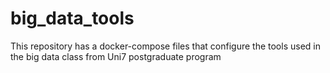 # big_data_tools
This repository has a docker-compose files that configure the tools used in the big data class from Uni7 postgraduate program
